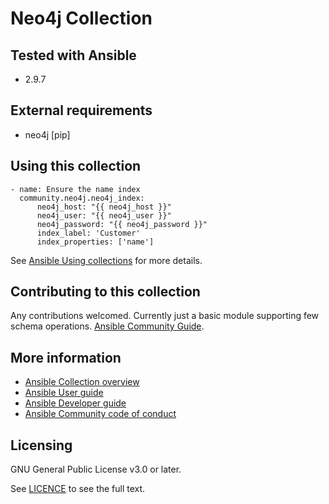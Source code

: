 # Neo4j Collection
<!-- Add CI and code coverage badges here. Samples included below. -->

<!-- Describe the collection and why a user would want to use it. What does the collection do? -->

## Tested with Ansible

- 2.9.7

## External requirements

- neo4j [pip]

## Using this collection

    - name: Ensure the name index
      community.neo4j.neo4j_index:
          neo4j_host: "{{ neo4j_host }}"
          neo4j_user: "{{ neo4j_user }}"
          neo4j_password: "{{ neo4j_password }}"
          index_label: 'Customer'
          index_properties: ['name']

See [Ansible Using collections](https://docs.ansible.com/ansible/latest/user_guide/collections_using.html) for more details.

## Contributing to this collection

Any contributions welcomed. Currently just a basic module supporting few schema operations.
[Ansible Community Guide](https://docs.ansible.com/ansible/latest/community/index.html).

## More information

<!-- List out where the user can find additional information, such as working group meeting times, slack/IRC channels, or documentation for the product this collection automates. At a minimum, link to: -->

- [Ansible Collection overview](https://github.com/ansible-collections/overview)
- [Ansible User guide](https://docs.ansible.com/ansible/latest/user_guide/index.html)
- [Ansible Developer guide](https://docs.ansible.com/ansible/latest/dev_guide/index.html)
- [Ansible Community code of conduct](https://docs.ansible.com/ansible/latest/community/code_of_conduct.html)

## Licensing

GNU General Public License v3.0 or later.

See [LICENCE](https://www.gnu.org/licenses/gpl-3.0.txt) to see the full text.
